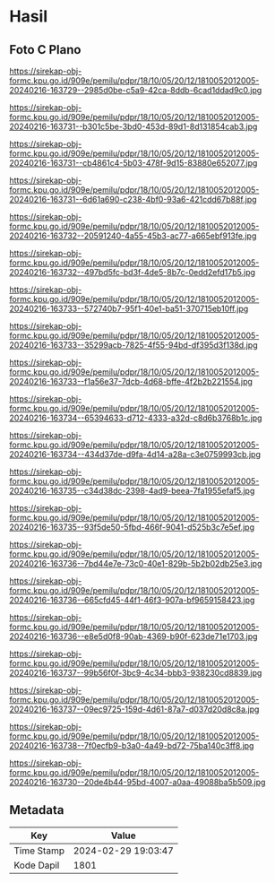 # Hasil

## Foto C Plano

https://sirekap-obj-formc.kpu.go.id/909e/pemilu/pdpr/18/10/05/20/12/1810052012005-20240216-163729--2985d0be-c5a9-42ca-8ddb-6cad1ddad9c0.jpg

https://sirekap-obj-formc.kpu.go.id/909e/pemilu/pdpr/18/10/05/20/12/1810052012005-20240216-163731--b301c5be-3bd0-453d-89d1-8d131854cab3.jpg

https://sirekap-obj-formc.kpu.go.id/909e/pemilu/pdpr/18/10/05/20/12/1810052012005-20240216-163731--cb4861c4-5b03-478f-9d15-83880e652077.jpg

https://sirekap-obj-formc.kpu.go.id/909e/pemilu/pdpr/18/10/05/20/12/1810052012005-20240216-163731--6d61a690-c238-4bf0-93a6-421cdd67b88f.jpg

https://sirekap-obj-formc.kpu.go.id/909e/pemilu/pdpr/18/10/05/20/12/1810052012005-20240216-163732--20591240-4a55-45b3-ac77-a665ebf913fe.jpg

https://sirekap-obj-formc.kpu.go.id/909e/pemilu/pdpr/18/10/05/20/12/1810052012005-20240216-163732--497bd5fc-bd3f-4de5-8b7c-0edd2efd17b5.jpg

https://sirekap-obj-formc.kpu.go.id/909e/pemilu/pdpr/18/10/05/20/12/1810052012005-20240216-163733--572740b7-95f1-40e1-ba51-370715eb10ff.jpg

https://sirekap-obj-formc.kpu.go.id/909e/pemilu/pdpr/18/10/05/20/12/1810052012005-20240216-163733--35299acb-7825-4f55-94bd-df395d3f138d.jpg

https://sirekap-obj-formc.kpu.go.id/909e/pemilu/pdpr/18/10/05/20/12/1810052012005-20240216-163733--f1a56e37-7dcb-4d68-bffe-4f2b2b221554.jpg

https://sirekap-obj-formc.kpu.go.id/909e/pemilu/pdpr/18/10/05/20/12/1810052012005-20240216-163734--65394633-d712-4333-a32d-c8d6b3768b1c.jpg

https://sirekap-obj-formc.kpu.go.id/909e/pemilu/pdpr/18/10/05/20/12/1810052012005-20240216-163734--434d37de-d9fa-4d14-a28a-c3e0759993cb.jpg

https://sirekap-obj-formc.kpu.go.id/909e/pemilu/pdpr/18/10/05/20/12/1810052012005-20240216-163735--c34d38dc-2398-4ad9-beea-7fa1955efaf5.jpg

https://sirekap-obj-formc.kpu.go.id/909e/pemilu/pdpr/18/10/05/20/12/1810052012005-20240216-163735--93f5de50-5fbd-466f-9041-d525b3c7e5ef.jpg

https://sirekap-obj-formc.kpu.go.id/909e/pemilu/pdpr/18/10/05/20/12/1810052012005-20240216-163736--7bd44e7e-73c0-40e1-829b-5b2b02db25e3.jpg

https://sirekap-obj-formc.kpu.go.id/909e/pemilu/pdpr/18/10/05/20/12/1810052012005-20240216-163736--665cfd45-44f1-46f3-907a-bf9659158423.jpg

https://sirekap-obj-formc.kpu.go.id/909e/pemilu/pdpr/18/10/05/20/12/1810052012005-20240216-163736--e8e5d0f8-90ab-4369-b90f-623de71e1703.jpg

https://sirekap-obj-formc.kpu.go.id/909e/pemilu/pdpr/18/10/05/20/12/1810052012005-20240216-163737--99b56f0f-3bc9-4c34-bbb3-938230cd8839.jpg

https://sirekap-obj-formc.kpu.go.id/909e/pemilu/pdpr/18/10/05/20/12/1810052012005-20240216-163737--09ec9725-159d-4d61-87a7-d037d20d8c8a.jpg

https://sirekap-obj-formc.kpu.go.id/909e/pemilu/pdpr/18/10/05/20/12/1810052012005-20240216-163738--7f0ecfb9-b3a0-4a49-bd72-75ba140c3ff8.jpg

https://sirekap-obj-formc.kpu.go.id/909e/pemilu/pdpr/18/10/05/20/12/1810052012005-20240216-163730--20de4b44-95bd-4007-a0aa-49088ba5b509.jpg


## Metadata

| Key        | Value               |
| ---------- | ------------------- |
| Time Stamp | 2024-02-29 19:03:47 |
| Kode Dapil | 1801                |



